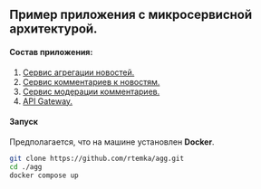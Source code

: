 ## Пример приложения с микросервисной архитектурой.

#### **Состав приложения:**
1. [Сервис агрегации новостей.](https://gitlab.com/rtemka/comments)
2. [Сервис комментариев к новостям.](https://gitlab.com/rtemka/newsservice)
3. [Сервис модерации комментариев.](https://gitlab.com/rtemka/commscheck)
4. [API Gateway.](https://gitlab.com/rtemka/gateway)

#### **Запуск**

Предполагается, что на машине установлен **Docker**.

```bash
git clone https://github.com/rtemka/agg.git
cd ./agg
docker compose up
```

